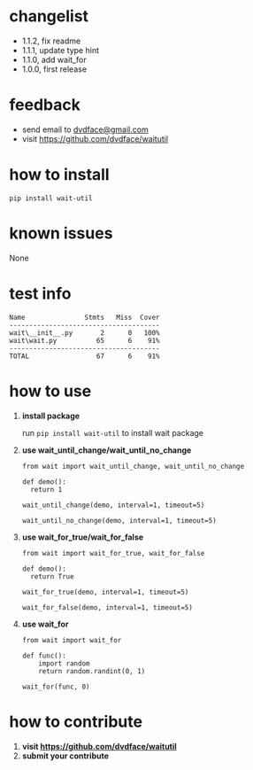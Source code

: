 # changelist
* 1.1.2,  fix readme
* 1.1.1,  update type hint
* 1.1.0,  add wait_for
* 1.0.0,  first release

# feedback
* send email to dvdface@gmail.com
* visit https://github.com/dvdface/waitutil

# how to install
`pip install wait-util`

# known issues

None

# test info
```
Name               Stmts   Miss  Cover
--------------------------------------
wait\__init__.py       2      0   100%
wait\wait.py          65      6    91%
--------------------------------------
TOTAL                 67      6    91%
```
# how to use
1. **install package**
   
   run `pip install wait-util` to install wait package<br/>

2. **use wait_until_change/wait_until_no_change**
    ```
    from wait import wait_until_change, wait_until_no_change

    def demo():
      return 1

    wait_until_change(demo, interval=1, timeout=5)

    wait_until_no_change(demo, interval=1, timeout=5)
    ```
3. **use wait_for_true/wait_for_false**
    ```
    from wait import wait_for_true, wait_for_false

    def demo():
      return True

    wait_for_true(demo, interval=1, timeout=5)

    wait_for_false(demo, interval=1, timeout=5)
    ```
4. **use wait_for**
    ```
    from wait import wait_for

    def func():
        import random
        return random.randint(0, 1)

    wait_for(func, 0)
    ```

# how to contribute
1. **visit https://github.com/dvdface/waitutil**
2. **submit your contribute**
